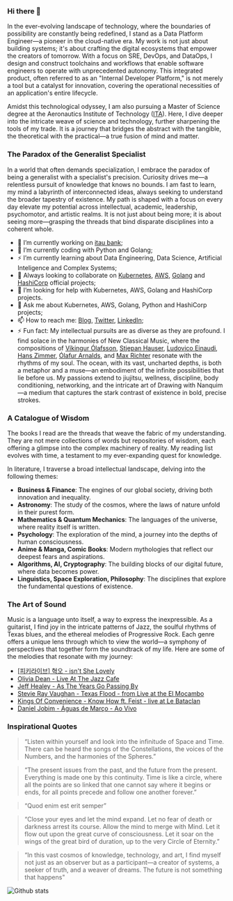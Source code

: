 ### Hi there 👋

<!--
**richardsonlima/richardsonlima** is a ✨ _special_ ✨ repository because its `README.md` (this file) appears on your GitHub profile.

Here are some ideas to get you started:
-->

In the ever-evolving landscape of technology, where the boundaries of possibility are constantly being redefined, I stand as a Data Platform Engineer—a pioneer in the cloud-native era. My work is not just about building systems; it's about crafting the digital ecosystems that empower the creators of tomorrow. With a focus on SRE, DevOps, and DataOps, I design and construct toolchains and workflows that enable software engineers to operate with unprecedented autonomy. This integrated product, often referred to as an "Internal Developer Platform," is not merely a tool but a catalyst for innovation, covering the operational necessities of an application's entire lifecycle.

Amidst this technological odyssey, I am also pursuing a Master of Science degree at the Aeronautics Institute of Technology ([ITA](https://www.timeshighereducation.com/world-university-rankings/technological-institute-aeronautics)). Here, I dive deeper into the intricate weave of science and technology, further sharpening the tools of my trade. It is a journey that bridges the abstract with the tangible, the theoretical with the practical—a true fusion of mind and matter.

### The Paradox of the Generalist Specialist

In a world that often demands specialization, I embrace the paradox of being a generalist with a specialist's precision. Curiosity drives me—a relentless pursuit of knowledge that knows no bounds. I am fast to learn, my mind a labyrinth of interconnected ideas, always seeking to understand the broader tapestry of existence. My path is shaped with a focus on every day elevate my potential across intellectual, academic, leadership, psychomotor, and artistic realms. It is not just about being more; it is about seeing more—grasping the threads that bind disparate disciplines into a coherent whole.

- 🔭 I’m currently working on [itau bank](https://www.itau.com.br);
- 🌱 I’m currently coding with Python and Golang;
- ⚡ I’m currently learning about Data Engineering, Data Science, Artificial Inteligence and Complex Systems;
- 👯 Always looking to collaborate on [Kubernetes](https://github.com/kubernetes), [AWS](https://github.com/aws), [Golang](https://github.com/golang) and [HashiCorp](https://github.com/hashicorp) official projects;
- 🤔 I’m looking for help with  Kubernetes, AWS, Golang and HashiCorp projects.
- 💬 Ask me about Kubernetes, AWS, Golang, Python and HashiCorp projects;
- 📫 How to reach me: [Blog](https://www.richardsonlima.com.br), [Twitter](https://twitter.com/RichDevSecOps), [LinkedIn](https://www.linkedin.com/in/richardsonlima/);
- ⚡ Fun fact: My intellectual pursuits are as diverse as they are profound. I find solace in the harmonies of New Classical Music, where the compositions of [Víkingur Ólafsson](https://www.youtube.com/watch?v=h3-rNMhIyuQ), [Stjepan Hauser](https://www.youtube.com/watch?v=kn1gcjuhlhg), [Ludovico Einaudi](https://www.youtube.com/watch?v=70cfoPloJq8), [Hans Zimmer](https://www.youtube.com/watch?v=kottjfEd7Zw), [Ólafur Arnalds](https://www.youtube.com/watch?v=Kb34JCz5wvY&t=1213s), and [Max Richter](https://www.youtube.com/watch?v=b_YHE4Sx-08) resonate with the rhythms of my soul. The ocean, with its vast, uncharted depths, is both a metaphor and a muse—an embodiment of the infinite possibilities that lie before us. My passions extend to jiujitsu, wellness, discipline, body conditioning, networking, and the intricate art of Drawing with Nanquim—a medium that captures the stark contrast of existence in bold, precise strokes.

### A Catalogue of Wisdom

The books I read are the threads that weave the fabric of my understanding. They are not mere collections of words but repositories of wisdom, each offering a glimpse into the complex machinery of reality. My reading list evolves with time, a testament to my ever-expanding quest for knowledge.

In literature, I traverse a broad intellectual landscape, delving into the following themes:
- **Business & Finance**: The engines of our global society, driving both innovation and inequality.
- **Astronomy**: The study of the cosmos, where the laws of nature unfold in their purest form.
- **Mathematics & Quantum Mechanics**: The languages of the universe, where reality itself is written.
- **Psychology**: The exploration of the mind, a journey into the depths of human consciousness.
- **Anime & Manga, Comic Books**: Modern mythologies that reflect our deepest fears and aspirations.
- **Algorithms, AI, Cryptography**: The building blocks of our digital future, where data becomes power.
- **Linguistics, Space Exploration, Philosophy**: The disciplines that explore the fundamental questions of existence.
  
### The Art of Sound

Music is a language unto itself, a way to express the inexpressible. As a guitarist, I find joy in the intricate patterns of Jazz, the soulful rhythms of Texas blues, and the ethereal melodies of Progressive Rock. Each genre offers a unique lens through which to view the world—a symphony of perspectives that together form the soundtrack of my life. Here are some of the melodies that resonate with my journey:

- [[피키라이브] 혁오 - isn't She Lovely](https://www.youtube.com/watch?v=bEq_HIQF3XY&list=RDbEq_HIQF3XY&start_radio=1)
- [Olivia Dean - Live At The Jazz Cafe](https://www.youtube.com/watch?v=St7G1F4mu_4&t=1572s)
- [Jeff Healey - As The Years Go Passing By](https://www.youtube.com/watch?v=gIkOaTVu8uM&list=RDgIkOaTVu8uM&start_radio=1)
- [Stevie Ray Vaughan - Texas Flood - from Live at the El Mocambo](https://www.youtube.com/watch?v=KC5H9P4F5Uk)
- [Kings Of Convenience - Know How ft. Feist - live at Le Bataclan](https://www.youtube.com/watch?v=HuJOswNKuwo)
- [Daniel Jobim - Águas de Março - Ao Vivo](https://www.youtube.com/watch?v=achxrz7ixxY&list=RDEMavVpSFR4FaOsgmiSjRFdRg&start_radio=1&rv=ErE2Cpko1XI)

### Inspirational Quotes

> “Listen within yourself and look into the infinitude of Space and Time. There can be heard the songs of the Constellations, the voices of the Numbers, and the harmonies of the Spheres.”

> “The present issues from the past, and the future from the present. Everything is made one by this continuity. Time is like a circle, where all the points are so linked that one cannot say where it begins or ends, for all points precede and follow one another forever.”

> “Quod enim est erit semper”

> “Close your eyes and let the mind expand. Let no fear of death or darkness arrest its course. Allow the mind to merge with Mind. Let it flow out upon the great curve of consciousness. Let it soar on the wings of the great bird of duration, up to the very Circle of Eternity.”

> “In this vast cosmos of knowledge, technology, and art, I find myself not just as an observer but as a participant—a creator of systems, a seeker of truth, and a weaver of dreams. The future is not something that happens"

![Github stats](https://github-readme-stats.vercel.app/api?username=richardsonlima&show_icons=true&title_color=ffffff&icon_color=bb2acf&text_color=daf7dc&bg_color=151515&count_private=true)
